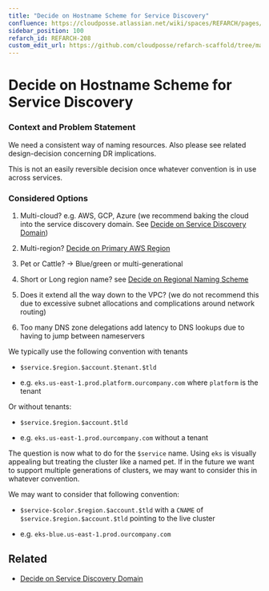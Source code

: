 ```yaml
---
title: "Decide on Hostname Scheme for Service Discovery"
confluence: https://cloudposse.atlassian.net/wiki/spaces/REFARCH/pages/1176010884/REFARCH-208+-+Decide+on+Hostname+Scheme+for+Service+Discovery
sidebar_position: 100
refarch_id: REFARCH-208
custom_edit_url: https://github.com/cloudposse/refarch-scaffold/tree/main/docs/docs/fundamentals/design-decisions/foundational-platform/decide-on-hostname-scheme-for-service-discovery.md
---
```


# Decide on Hostname Scheme for Service Discovery

### Context and Problem Statement

We need a consistent way of naming resources. Also please see related design-decision concerning DR implications.

This is not an easily reversible decision once whatever convention is in use across services.

### Considered Options

1. Multi-cloud? e.g. AWS, GCP, Azure (we recommend baking the cloud into the service discovery domain. See
   [Decide on Service Discovery Domain](/reference-architecture/fundamentals/design-decisions/cold-start/decide-on-service-discovery-domain))

2. Multi-region?
   [Decide on Primary AWS Region](/reference-architecture/fundamentals/design-decisions/cold-start/decide-on-primary-aws-region)

3. Pet or Cattle? → Blue/green or multi-generational

4. Short or Long region name? see
   [Decide on Regional Naming Scheme](/reference-architecture/fundamentals/design-decisions/cold-start/decide-on-regional-naming-scheme)

5. Does it extend all the way down to the VPC? (we do not recommend this due to excessive subnet allocations and
   complications around network routing)

6. Too many DNS zone delegations add latency to DNS lookups due to having to jump between nameservers

We typically use the following convention with tenants

- `$service.$region.$account.$tenant.$tld`

- e.g. `eks.us-east-1.prod.platform.ourcompany.com` where `platform` is the tenant

Or without tenants:

- `$service.$region.$account.$tld`

- e.g. `eks.us-east-1.prod.ourcompany.com` without a tenant

The question is now what to do for the `$service` name. Using `eks` is visually appealing but treating the cluster like
a named pet. If in the future we want to support multiple generations of clusters, we may want to consider this in
whatever convention.

We may want to consider that following convention:

- `$service-$color.$region.$account.$tld` with a `CNAME` of `$service.$region.$account.$tld` pointing to the live
  cluster

- e.g. `eks-blue.us-east-1.prod.ourcompany.com`

## Related

- [Decide on Service Discovery Domain](/reference-architecture/fundamentals/design-decisions/cold-start/decide-on-service-discovery-domain)
